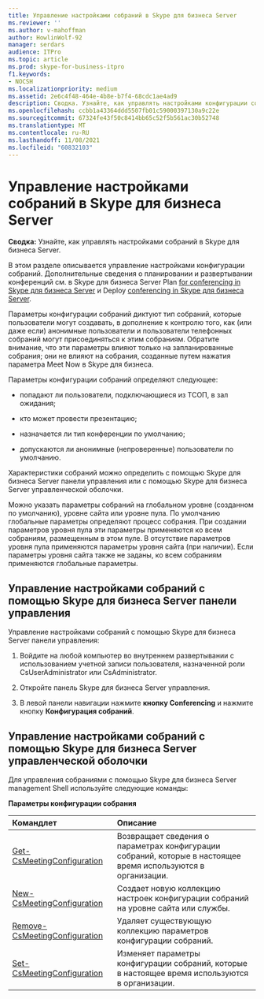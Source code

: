 ```yaml
---
title: Управление настройками собраний в Skype для бизнеса Server
ms.reviewer: ''
ms.author: v-mahoffman
author: HowlinWolf-92
manager: serdars
audience: ITPro
ms.topic: article
ms.prod: skype-for-business-itpro
f1.keywords:
- NOCSH
ms.localizationpriority: medium
ms.assetid: 2e6c4f48-464e-4b8e-b7f4-68cdc1ae4ad9
description: Сводка. Узнайте, как управлять настройками конфигурации собраний в Skype для бизнеса Server.
ms.openlocfilehash: ccbb1a43364ddd5507fb01c59000397130a9c22e
ms.sourcegitcommit: 67324fe43f50c8414bb65c52f5b561ac30b52748
ms.translationtype: MT
ms.contentlocale: ru-RU
ms.lasthandoff: 11/08/2021
ms.locfileid: "60832103"
---
```

# <a name="manage-meeting-configuration-settings-in-skype-for-business-server"></a>Управление настройками собраний в Skype для бизнеса Server
 
**Сводка:** Узнайте, как управлять настройками собраний в Skype для бизнеса Server.
  
В этом разделе описывается управление настройками конфигурации собраний. Дополнительные сведения о планировании и развертывании конференций см. в Skype для бизнеса Server Plan [for conferencing in Skype для бизнеса Server](../../plan-your-deployment/conferencing/conferencing.md) и Deploy [conferencing in Skype для бизнеса Server](../../deploy/deploy-conferencing/deploy-conferencing.md).
  
Параметры конфигурации собраний диктуют тип собраний, которые пользователи могут создавать, в дополнение к контролю того, как (или даже если) анонимные пользователи и пользователи телефонных собраний могут присоединяться к этим собраниям. Обратите внимание, что эти параметры влияют только на запланированные собрания; они не влияют на собрания, созданные путем нажатия параметра Meet Now в Skype для бизнеса.
  
Параметры конфигурации собраний определяют следующее:
  
- попадают ли пользователи, подключающиеся из ТСОП, в зал ожидания;
    
- кто может провести презентацию;
    
- назначается ли тип конференции по умолчанию;
    
- допускаются ли анонимные (непроверенные) пользователи по умолчанию.
    
Характеристики собраний можно определить с помощью Skype для бизнеса Server панели управления или с помощью Skype для бизнеса Server управленческой оболочки. 
  
Можно указать параметры собраний на глобальном уровне (созданном по умолчанию), уровне сайта или уровне пула. По умолчанию глобальные параметры определяют процесс собрания. При создании параметров уровня пула эти параметры применяются ко всем собраниям, размещенным в этом пуле. В отсутствие параметров уровня пула применяются параметры уровня сайта (при наличии). Если параметры уровня сайта также не заданы, ко всем собраниям применяются глобальные параметры.
  
## <a name="manage-meeting-settings-by-using-skype-for-business-server-control-panel"></a>Управление настройками собраний с помощью Skype для бизнеса Server панели управления

Управление настройками собраний с помощью Skype для бизнеса Server панели управления:
  
1. Войдите на любой компьютер во внутреннем развертывании с использованием учетной записи пользователя, назначенной роли CsUserAdministrator или CsAdministrator.
    
2.  Откройте панель Skype для бизнеса Server управления.
    
3. В левой панели навигации нажмите **кнопку Conferencing** и нажмите кнопку **Конфигурация собраний**.
    
## <a name="manage-meeting-settings-by-using-skype-for-business-server-management-shell"></a>Управление настройками собраний с помощью Skype для бизнеса Server управленческой оболочки

Для управления собраниями с помощью Skype для бизнеса Server management Shell используйте следующие команды:
  
**Параметры конфигурации собрания**

|**Командлет**|**Описание**|
|:-----|:-----|
|[Get-CsMeetingConfiguration](/powershell/module/skype/get-csmeetingconfiguration?view=skype-ps) <br/> |Возвращает сведения о параметрах конфигурации собраний, которые в настоящее время используются в организации.  <br/> |
|[New-CsMeetingConfiguration](/powershell/module/skype/new-csmeetingconfiguration?view=skype-ps) <br/> |Создает новую коллекцию настроек конфигурации собраний на уровне сайта или службы.  <br/> |
|[Remove-CsMeetingConfiguration](/powershell/module/skype/remove-csmeetingconfiguration?view=skype-ps) <br/> |Удаляет существующую коллекцию параметров конфигурации собраний.  <br/> |
|[Set-CsMeetingConfiguration](/powershell/module/skype/set-csmeetingconfiguration?view=skype-ps) <br/> |Изменяет параметры конфигурации собраний, которые в настоящее время используются в организации.  <br/> |
